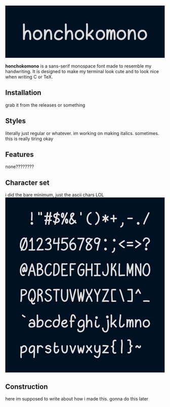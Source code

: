 <p align="center"> <img src="images/big.svg" title="big title"> </p>

**honchokomono** is a sans-serif monospace font made to resemble my handwriting.
It is designed to make my terminal look cute and to look nice when writing C or
TeX.

## Installation

grab it from the releases or something

## Styles

literally just regular or whatever. im working on making italics. sometimes.
this is really tiring okay

## Features

none????????

## Character set

i did the bare minimum, just the ascii chars LOL
<img src="images/ascii.svg" title="ascii chars">

## Construction

here im supposed to write about how i made this. gonna do this later

